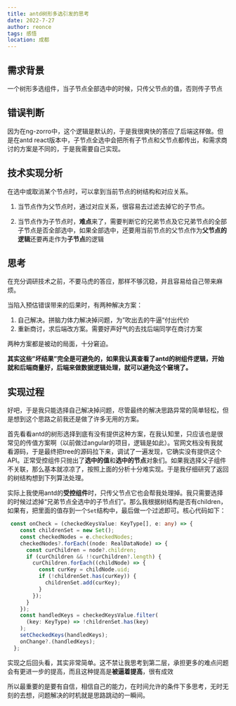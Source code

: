 ```yaml
---
title: antd树形多选引发的思考
date: 2022-7-27
author: reonce
tags: 感悟
location: 成都  
---
```


## 需求背景

 一个树形多选组件，当子节点全部选中的时候，只传父节点的值，否则传子节点

## 错误判断

因为在ng-zorro中，这个逻辑是默认的，于是我很爽快的答应了后端这样做。但是在antd react版本中，子节点全选中会把所有子节点和父节点都传出，和需求商讨的方案是不同的，于是我需要自己实现。

## 技术实现分析

在选中或取消某个节点时，可以拿到当前节点的树结构和对应关系。

1. 当节点作为父节点时，通过对应关系，很容易去过滤去掉它的子节点。

2. 当节点作为子节点时，**难点**来了，需要判断它的兄弟节点及它兄弟节点的全部子节点是否全部选中，如果全部选中，还要用当前节点的父节点作为**父节点的逻辑**还要再走作为**子节点**的逻辑

## 思考 

在充分调研技术之前，不要马虎的答应，那样不够沉稳，并且容易给自己带来麻烦。

当陷入预估错误带来的后果时，有两种解决方案：

1. 自己解决。拼脑力体力解决掉问题，为”吹出去的牛逼“付出代价
2. 重新商讨，求后端改方案。需要好声好气的去找后端同学在商讨方案

两种方案都是被动的局面，十分窘迫。

**其实这些”坏结果”完全是可避免的，如果我认真查看了antd的树组件逻辑，开始就和后端商量好，后端来做数据逻辑处理，就可以避免这个窘境了。**

## 实现过程

好吧，于是我只能选择自己解决掉问题，尽管最终的解决思路异常的简单轻松，但是想到这个思路之前我还是做了许多无用的方案。

首先看看antd的树形选择到底有没有提供这种方案，在我认知里，只应该也是很常见的传值方案啊（以前做过angular的项目，逻辑是如此）。官网文档没有我就看源码，于是最终把tree的源码拉下来，调试了一遍发现，它确实没有提供这个API。正常受控组件只抛出了**选中的值**和**选中的节点**对象们。如果我选择父子组件不关联，那么基本就凉凉了，按照上面的分析十分难实现。于是我仔细研究了返回的树结构想到下列算法处理。



实际上我使用antd的**受控组件**时，只传父节点它也会帮我处理掉。我只需要选择的时候过滤掉“兄弟节点全选中的子节点们”。那么我根据树结构是否有children，如果有，把里面的值存到一个`Set`结构中，最后做一个过滤即可。核心代码如下：
~~~ts
 const onCheck = (checkedKeysValue: KeyType[], e: any) => {
    const childrenSet = new Set();
    const checkedNodes = e.checkedNodes;
    checkedNodes?.forEach((node: RealDataNode) => {
      const curChildren = node?.children;
      if (curChildren && !!curChildren?.length) {
        curChildren.forEach((childNode) => {
          const curKey = childNode.uid;
          if (!childrenSet.has(curKey)) {
            childrenSet.add(curKey);
          }
        });
      }
    });
    const handledKeys = checkedKeysValue.filter(
      (key: KeyType) => !childrenSet.has(key)
    );
    setCheckedKeys(handledKeys);
    onChange?.(handledKeys);
  };
~~~

实现之后回头看，其实非常简单。这不禁让我思考到第二层，承担更多的难点问题会有更进一步的提高，而且这种提高是**被逼着提高**，很有成效

所以最重要的是要有自信，相信自己的能力，在时间允许的条件下多思考，无时无刻的去想，问题解决的时机就是思路跳动的一瞬间。
